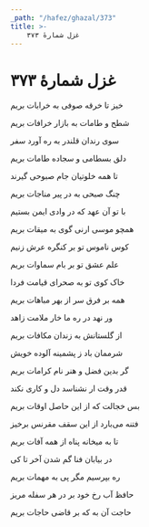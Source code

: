 ```yaml
---
_path: "/hafez/ghazal/373"
title: >-
    غزل شمارهٔ ۳۷۳
---
```

# غزل شمارهٔ ۳۷۳

<div class="b" id="bn1"><div class="m1"><p>خیز تا خرقه صوفی به خرابات بریم</p></div>
<div class="m2"><p>شطح و طامات به بازار خرافات بریم</p></div></div>
<div class="b" id="bn2"><div class="m1"><p>سوی رندان قلندر به ره آورد سفر</p></div>
<div class="m2"><p>دلق بسطامی و سجاده طامات بریم</p></div></div>
<div class="b" id="bn3"><div class="m1"><p>تا همه خلوتیان جام صبوحی گیرند</p></div>
<div class="m2"><p>چنگ صبحی به در پیر مناجات بریم</p></div></div>
<div class="b" id="bn4"><div class="m1"><p>با تو آن عهد که در وادی ایمن بستیم</p></div>
<div class="m2"><p>همچو موسی ارنی گوی به میقات بریم</p></div></div>
<div class="b" id="bn5"><div class="m1"><p>کوس ناموس تو بر کنگره عرش زنیم</p></div>
<div class="m2"><p>علم عشق تو بر بام سماوات بریم</p></div></div>
<div class="b" id="bn6"><div class="m1"><p>خاک کوی تو به صحرای قیامت فردا</p></div>
<div class="m2"><p>همه بر فرق سر از بهر مباهات بریم</p></div></div>
<div class="b" id="bn7"><div class="m1"><p>ور نهد در ره ما خار ملامت زاهد</p></div>
<div class="m2"><p>از گلستانش به زندان مکافات بریم</p></div></div>
<div class="b" id="bn8"><div class="m1"><p>شرممان باد ز پشمینه آلوده خویش</p></div>
<div class="m2"><p>گر بدین فضل و هنر نام کرامات بریم</p></div></div>
<div class="b" id="bn9"><div class="m1"><p>قدر وقت ار نشناسد دل و کاری نکند</p></div>
<div class="m2"><p>بس خجالت که از این حاصل اوقات بریم</p></div></div>
<div class="b" id="bn10"><div class="m1"><p>فتنه می‌بارد از این سقف مقرنس برخیز</p></div>
<div class="m2"><p>تا به میخانه پناه از همه آفات بریم</p></div></div>
<div class="b" id="bn11"><div class="m1"><p>در بیابان فنا گم شدن آخر تا کی</p></div>
<div class="m2"><p>ره بپرسیم مگر پی به مهمات بریم</p></div></div>
<div class="b" id="bn12"><div class="m1"><p>حافظ آب رخ خود بر در هر سفله مریز</p></div>
<div class="m2"><p>حاجت آن به که بر قاضی حاجات بریم</p></div></div>
